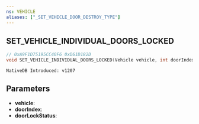 ```yaml
---
ns: VEHICLE
aliases: ["_SET_VEHICLE_DOOR_DESTROY_TYPE"]
---
```

## SET_VEHICLE_INDIVIDUAL_DOORS_LOCKED

```c
// 0xA9F1D75195CC40F6 0xD61D182D
void SET_VEHICLE_INDIVIDUAL_DOORS_LOCKED(Vehicle vehicle, int doorIndex, int doorLockStatus);
```

```
NativeDB Introduced: v1207
```

## Parameters
* **vehicle**:
* **doorIndex**:
* **doorLockStatus**:
